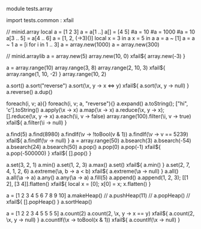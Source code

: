 module tests.array

import tests.common : xfail

// minid.array
local a = [1 2 3]
a = a[1 ..]
a[] = [4 5]
#a = 10
#a = 1000
#a = 10
a[3 .. 5] = a[4 .. 6]
a = [1, 2, (\->3)()]
local x = 3 in a
x = 5 in a
a = a ~ [1]
a = a ~ 1
a = [i for i in 1 .. 3]
a = array.new(1000)
a = array.new(300)

// minid.arraylib
a = array.new(5)
array.new(10, 0)
xfail$\{ array.new(-3) }

a = array.range(10)
array.range(3, 8)
array.range(2, 10, 3)
xfail$\{ array.range(1, 10, -2) }
array.range(10, 2)

a.sort()
a.sort("reverse")
a.sort(\x, y -> x <=> y)
xfail$\{ a.sort(\x, y -> null) }
a.reverse()
a.dup()

foreach(i, v; a){}
foreach(i, v; a, "reverse"){}
a.expand()
a.toString();
["hi", 'c'].toString()
a.apply(\x -> x)
a.map(\x -> x)
a.reduce(\x, y -> x);
[].reduce(\x, y -> x)
a.each(\i, v -> false)
array.range(100).filter(\i, v -> true)
xfail$\{ a.filter(\i -> null) }

a.find(5)
a.find(8980)
a.findIf(\v -> !toBool(v & 1))
a.findIf(\v -> v == 5239)
xfail$\{ a.findIf(\v -> null) }
a = array.range(50)
a.bsearch(3)
a.bsearch(-54)
a.bsearch(24)
a.bsearch(50)
a.pop()
a.pop(0)
a.pop(-1)
xfail$\{ a.pop(-500000) }
xfail$\{ [].pop() }

a.set(3, 2, 1)
a.min()
a.set(1, 2, 3)
a.max()
a.set()
xfail$\{ a.min() }
a.set(2, 7, 4, 1, 2, 6)
a.extreme(\a, b -> a < b)
xfail$\{ a.extreme(\a -> null) }
a.all()
a.all(\a -> a)
a.any()
a.any(\a -> a)
a.fill(5)
a.append()
a.append(1, 2, 3);
[[1 2], [3 4]].flatten()
xfail$\{ local x = [0]; x[0] = x; x.flatten() }

a = [1 2 3 4 5 6 7 8 9 10]
a.makeHeap()
// a.pushHeap(11)
// a.popHeap()
// xfail$\{ [].popHeap() }
a.sortHeap()

a = [1 2 2 3 4 5 5 5 5]
a.count(2)
a.count(2, \x, y -> x == y)
xfail$\{ a.count(2, \x, y -> null) }
a.countIf(\x -> toBool(x & 1))
xfail$\{ a.countIf(\x -> null) }
